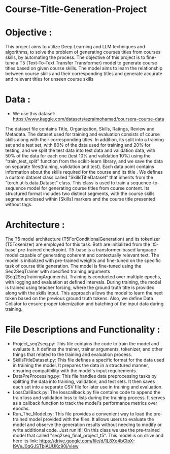 # Course-Title-Generation-Project

# Objective :

This project aims to utilize Deep Learning and LLM techniques and algorithms, to 
solve the problem of generating courses titles from courses skills, by automating the 
process.
The objective of this project is to fine-tune a T5 (Text-To-Text Transfer Transformer) 
model to generate course titles based on given course skills. The model aims to learn 
the relationship between course skills and their corresponding titles and generate 
accurate and relevant titles for unseen course skills 


# Data :

- We use this dataset: https://www.kaggle.com/datasets/azraimohamad/coursera-course-data

The dataset file contains Title, Organization, Skills, Ratings, Review and Metadata. 
The dataset used for training and evaluation consists of course skills along with their 
corresponding titles. In addition, its split into a training set and a test set, with 80% of 
the data used for training and 20% for testing, and we split the test data into test data 
and validation data, with 50% of the data for each one (test 10% and validation 10%)
using the "train_test_split" function from the scikit-learn library, and we save the data 
on separate files(training, validation and test). Each data point contains information 
about the skills required for the course and its title .
We defines a custom dataset class called "SkillsTitleDataset" that inherits from the 
"torch.utils.data.Dataset" class. This class is used to train a sequence-to-sequence 
model for generating course titles from course content. Its structured format includes 
two distinct segments, with the course skills segment enclosed within [Skills] markers 
and the course title presented without tags.


# Architecture :

The T5 model architecture (T5ForConditionalGeneration) and its tokenizer 
(T5Tokenizer) are employed for this task. Both are initialized from the 't5-base' pre-trained checkpoint.
T5-base is a transformer-based language model capable of generating coherent and 
contextually relevant text. The model is initialized with pre-trained weights and fine-tuned on the specific task of course title generation.
The model is fine-tuned using the Seq2SeqTrainer with specified training arguments 
(Seq2SeqTrainingArguments).
Training is conducted over multiple epochs, with logging and evaluation at defined 
intervals.
During training, the model is trained using teacher forcing, where the ground truth 
title is provided along with the skills input. This approach allows the model to learn 
the next token based on the previous ground truth tokens.
Also, we define Data Collator to ensure proper tokenization and batching of the input 
data during training.


# File Descriptions and Functionality :
- Project_seq2seq.py: This file contains the code to train the model and evaluate 
it. It defines the trainer, trainer arguments, tokenizer, and other things that 
related to the training and evaluation process.
- SkillsTitleDataset.py: This file defines a specific format for the data used in 
training the model. It prepares the data in a structured manner, ensuring 
compatibility with the model's input requirements.
- DataPreProcessing.py: This file handles data preprocessing tasks by splitting 
the data into training, validation, and test sets. It then saves each set into a 
separate CSV file for later use in training and evaluation.
- LossCallBack.py: The losscallback.py file contains code to append the train 
loss and validation loss to lists during the training process. It serves as a 
callback function to track the model's performance metrics over epochs.
- Run_The_Model.py: This file provides a convenient way to load the pre-trained model provided with the files. It allows users to evaluate the model and 
observe the generation results without needing to modify or write additional 
code. Just run it!!
On this class we use the pre-trained model that called "seq2seq_final_project_t5". This model is on drive and here its link:
https://drive.google.com/file/d/1L8Xe4bCIpX-I9VeJ0qGJSTbjAUUKc90j/view
